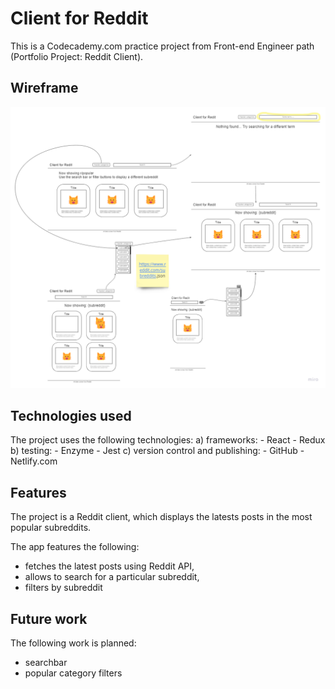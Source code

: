 # Client for Reddit
This is a Codecademy.com practice project from Front-end Engineer path (Portfolio Project: Reddit Client).

## Wireframe
![Wireframe](wireframe.png)

## Technologies used
The project uses the following technologies:
a) frameworks:
    - React
    - Redux
b) testing:
    - Enzyme
    - Jest
c) version control and publishing:
    - GitHub
    - Netlify.com

## Features
The project is a Reddit client, which displays the latests posts in the most popular subreddits.

The app features the following:
- fetches the latest posts using Reddit API,
- allows to search for a particular subreddit,
- filters by subreddit

## Future work
The following work is planned:
- searchbar
- popular category filters